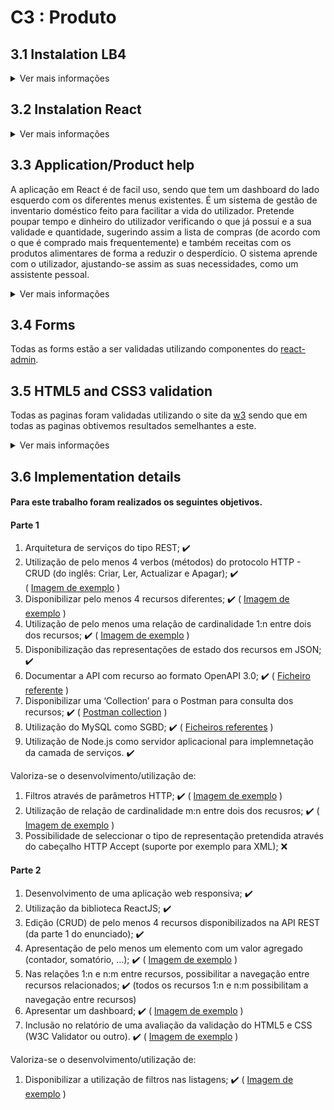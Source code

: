 # C3 : Produto

## 3.1 Instalation LB4
<details>
  <summary>Ver mais informações</summary>
  
### lb4-rackit

This application is generated using [LoopBack 4 CLI](https://loopback.io/doc/en/lb4/Command-line-interface.html) with the
[initial project layout](https://loopback.io/doc/en/lb4/Loopback-application-layout.html).

### Install dependencies

By default, dependencies were installed when this application was generated.
Whenever dependencies in `package.json` are changed, run the following command:

```sh
npm install
```

To only install resolved dependencies in `package-lock.json`:

```sh
npm ci
```

### Run the application

```sh
npm start
```

You can also run `node .` to skip the build step.

Open http://127.0.0.1:3000 in your browser.

### Rebuild the project

To incrementally build the project:

```sh
npm run build
```

To force a full build by cleaning up cached artifacts:

```sh
npm run rebuild
```

### Fix code style and formatting issues

```sh
npm run lint
```

To automatically fix such issues:

```sh
npm run lint:fix
```

### Other useful commands

- `npm run migrate`: Migrate database schemas for models
- `npm run openapi-spec`: Generate OpenAPI spec into a file
- `npm run docker:build`: Build a Docker image for this application
- `npm run docker:run`: Run this application inside a Docker container

### Tests

```sh
npm test
```

### What's next

Please check out [LoopBack 4 documentation](https://loopback.io/doc/en/lb4/) to
understand how you can continue to add features to this application.

[![LoopBack](https://github.com/strongloop/loopback-next/raw/master/docs/site/imgs/branding/Powered-by-LoopBack-Badge-(blue)-@2x.png)](http://loopback.io/)



  
  ```javascript
  console.log("I'm a code block!");
  ```
  
</details>

## 3.2 Instalation React

<details>
  <summary>Ver mais informações</summary>
  

# Getting Started with Create React App

This project was bootstrapped with [Create React App](https://github.com/facebook/create-react-app).

## Available Scripts

In the project directory, you can run:

### `npm start`

Runs the app in the development mode.\
Open [http://localhost:3000](http://localhost:3000) to view it in the browser.

The page will reload if you make edits.\
You will also see any lint errors in the console.

### `npm test`

Launches the test runner in the interactive watch mode.\
See the section about [running tests](https://facebook.github.io/create-react-app/docs/running-tests) for more information.

### `npm run build`

Builds the app for production to the `build` folder.\
It correctly bundles React in production mode and optimizes the build for the best performance.

The build is minified and the filenames include the hashes.\
Your app is ready to be deployed!

See the section about [deployment](https://facebook.github.io/create-react-app/docs/deployment) for more information.

### `npm run eject`

**Note: this is a one-way operation. Once you `eject`, you can’t go back!**

If you aren’t satisfied with the build tool and configuration choices, you can `eject` at any time. This command will remove the single build dependency from your project.

Instead, it will copy all the configuration files and the transitive dependencies (webpack, Babel, ESLint, etc) right into your project so you have full control over them. All of the commands except `eject` will still work, but they will point to the copied scripts so you can tweak them. At this point you’re on your own.

You don’t have to ever use `eject`. The curated feature set is suitable for small and middle deployments, and you shouldn’t feel obligated to use this feature. However we understand that this tool wouldn’t be useful if you couldn’t customize it when you are ready for it.

## Learn More

You can learn more in the [Create React App documentation](https://facebook.github.io/create-react-app/docs/getting-started).

To learn React, check out the [React documentation](https://reactjs.org/).

### Code Splitting

This section has moved here: [https://facebook.github.io/create-react-app/docs/code-splitting](https://facebook.github.io/create-react-app/docs/code-splitting)

### Analyzing the Bundle Size

This section has moved here: [https://facebook.github.io/create-react-app/docs/analyzing-the-bundle-size](https://facebook.github.io/create-react-app/docs/analyzing-the-bundle-size)

### Making a Progressive Web App

This section has moved here: [https://facebook.github.io/create-react-app/docs/making-a-progressive-web-app](https://facebook.github.io/create-react-app/docs/making-a-progressive-web-app)

### Advanced Configuration

This section has moved here: [https://facebook.github.io/create-react-app/docs/advanced-configuration](https://facebook.github.io/create-react-app/docs/advanced-configuration)

### Deployment

This section has moved here: [https://facebook.github.io/create-react-app/docs/deployment](https://facebook.github.io/create-react-app/docs/deployment)

### `npm run build` fails to minify

This section has moved here: [https://facebook.github.io/create-react-app/docs/troubleshooting#npm-run-build-fails-to-minify](https://facebook.github.io/create-react-app/docs/troubleshooting#npm-run-build-fails-to-minify)

  
  ```javascript
  console.log("I'm a code block!");
  ```
  
</details>

## 3.3 Application/Product help

A aplicação em React é de facil uso, sendo que tem um dashboard do lado esquerdo com os diferentes menus existentes. 
É um sistema de gestão de inventario doméstico feito para facilitar a vida do utilizador.
Pretende poupar tempo e dinheiro do utilizador verificando o que já possui e a sua validade e quantidade, sugerindo assim a lista de compras (de acordo com o que é comprado mais frequentemente) e também receitas com os produtos alimentares de forma a reduzir o desperdício. O sistema aprende com o utilizador, ajustando-se assim as suas necessidades, como um assistente pessoal.
<details>
    <summary>Ver mais informações</summary>
  


### Dashboard

   Na página inicial do nosso projeto é nos apresentada uma dashboard, como vemos na imagem em baixo. Nesta página podemos observar no início da mesma um carrossel a apresentar todo o conteúdo inserido. Mais a baixo temos seis cartas (Utilizadores, Listas de Produtos, Produtos, Informações de produtos, Categorias e Armazens). Nas mesmas temos informação da quantidade dos mesmos e temos botões que redirecionam o utilizador para a página onde a listagem pretendida, por exemplo se pressionar-mos o botão "Vizualizar Categorias" somos rederecionados para a página onde estão todas as Categorias presentes.
   Podemos também observar um gráfico de barras presente na página que apesar de possuir valores fícticios o seu objetivo era mostrar por meio de barras a quantidade de produtos iguais presentes, tornando assim mais fácil a perceção do utilizador.

![dashboardReact](https://user-images.githubusercontent.com/83830095/121885690-5720c880-cd0c-11eb-9f96-9c42a08dc400.png)

### Utilizadores

  Esta página apresenta todos os utilizadores do projeto. Por defeito aparece um campo que permite o admnistrador filtar os utilizadores por nome. No entanto podemos adicionar mais filtros.
 
![utilizadores](https://user-images.githubusercontent.com/83830095/121891495-69523500-cd13-11eb-9514-a5c82464be73.png) 
 
#### Utilizadores (Add Filter)

  Se quisermos mais filtros no canto superior direito podemos adicionar mais como por exemplo por email, se é Premium ou não e por nome.
  
![utilizadoresFilter](https://user-images.githubusercontent.com/83830095/121887957-550c3900-cd0f-11eb-9726-7734600a6e97.png)

#### Utilizadores (Create and Edit)

  O nosso fórmulário para criar e editar um utilizador tem presente os campos nome, email e password.
  
![utilizadoresCreateEdit](https://user-images.githubusercontent.com/83830095/121888259-addbd180-cd0f-11eb-94e3-766fad245aaa.png)

### Lista-produtos

  Nesta página é apresentado todas as listas e o único filtro é por nome.
  
![listaProdutos](https://user-images.githubusercontent.com/83830095/121889745-8423aa00-cd11-11eb-8de4-564347d6a827.png)

#### Lista-produtos(Create and Edit)

   O nosso formulário para criar e editar uma lista só tem o campo de nome.
 
![listaProdutoCreateEdit](https://user-images.githubusercontent.com/83830095/121890474-4ecb8c00-cd12-11eb-8a85-c94da441ceef.png)

### Produtos

   Na imagem abaixo vemos todos os produtos inseridos no nosso projeto. Podem ser filtrados por nome.
   
![produtos](https://user-images.githubusercontent.com/83830095/121891403-4b84d000-cd13-11eb-8f9f-39b85d0cd458.png)
  
#### Produtos (Add Filter)

   Podemos adicionar mais filtros nas listas, como por exemplo apresentar os produtos que estão inseridos numa determinada lista.
   
![produtosFilter](https://user-images.githubusercontent.com/83830095/121891332-38720000-cd13-11eb-9cd3-e90a135e4dae.png)
 
#### Produtos (Create and Edit)

   Para criar e/ou editar um produto o formulário tem presente o campo do nome e o um campo que serve para adicionar um produto a uma lista.
   
![produtosCreateEdit](https://user-images.githubusercontent.com/83830095/121892171-4d02c800-cd14-11eb-949d-c78b83d8c8eb.png)

 #### Produtos (See More Information)
 
   Após a criação de um ficheiro se pressionar-mos ver mais informações iremos ser redirecionados para a página Info-produtos.

![produtosVerMaisInformações](https://user-images.githubusercontent.com/83830095/121927848-708b3a00-cd37-11eb-88ac-d17b0c4a1c16.png)

### Info-produtos

   No Info-produtos é apresentado a informação adicional de cada produto e podemos filtrar por nome.
   
![infoProdutos](https://user-images.githubusercontent.com/83830095/121927986-99abca80-cd37-11eb-88fb-0cad5c2c7e29.png)

#### Info-produtos(Add Filter)
   
   Como anteriormente após pressionar-mos o botão "ADD FILTER" passámos a ter mais opções param filtar a nossa página. Passámos a poder filtrar por Armazenado e por comprador.
   
![infoProdutosFilter](https://user-images.githubusercontent.com/83830095/121928537-28204c00-cd38-11eb-8ff1-abcde0cba1e1.png)

#### Info-produtos(Create and Edit)

   Para criar-mos a informação adicional temos um formulário repletos de campos como a Data de compra, a Data de Validadem, quem comprou o produtos, o preço quando foi comprado, o preço normal e por fim adicionamos o produto e um armazem.
   
 ![infoProdutosCreateEdit](https://user-images.githubusercontent.com/83830095/121929061-b694cd80-cd38-11eb-87c6-06fb4db4fa1f.png)

### Categorias

   Em Categorias observamos todas as categorias presentes no nosso inventário.
   
![categorias](https://user-images.githubusercontent.com/83830095/121929334-007db380-cd39-11eb-9c6b-059986a1997c.png)

#### Categorias(Add Filter)

   Aqui só podemos organizar as Categorias por nome.
   
![categoriasFilter](https://user-images.githubusercontent.com/83830095/121932430-c7dfd900-cd3c-11eb-860a-da2e5781b362.png)

#### Categorias(Create and Edit)

   Para criar uma categoria é necessário atribuir um nome à mesma.
   
![categoriasCreateEdit](https://user-images.githubusercontent.com/83830095/121938752-1e9ce100-cd44-11eb-9ea8-d06d14a4d8be.png)

### Armazens
   
   Nos armazéns temos o nome do armazém a sua respetiva descricação com uma foto representativa.
   
![armazens](https://user-images.githubusercontent.com/83830095/121932973-62d8b300-cd3d-11eb-8aae-75b0b360d956.png)

#### Armazens(Add Filter)

  Podemos organizar os armazéns somente por nome.
  
![armazensFilter](https://user-images.githubusercontent.com/83830095/121933070-81d74500-cd3d-11eb-89da-f71a1cb232bb.png)

#### Armazens(Create and Edit)

   Na criação do armazem é necessário inserir o nome, a descrição e uma imagem.
   
![armazensCreateEdit](https://user-images.githubusercontent.com/83830095/121933379-e98d9000-cd3d-11eb-93d2-8ea9f0f53773.png)

### Utilizadores-lista-produtos

   Nesta secção podemos vizualizar os Utilizadores e as suas respetivas listas.
   
![utilizadoresListaProdutos](https://user-images.githubusercontent.com/83830095/121935378-468a4580-cd40-11eb-8320-b2011367973d.png)

#### Utilizadores-lista-produtos(Add Filter)

   Para filtrar-mos esta página podemos organizar por utilizador e por lista. Como vemos nas imagens abaixo quando organizamos por utilizadores só aparecem as listas que esse utilizador tem poder de administração, pelo contrário organizando por listas aparecem os utilizadores com permissão para admnistrar a mesma.
   
![utilizadoresListaProdutosFilter1](https://user-images.githubusercontent.com/83830095/121936338-6d954700-cd41-11eb-9f4c-c41a38e29258.png)
![utilizadoresListaProdutosFilter2](https://user-images.githubusercontent.com/83830095/121936349-6ff7a100-cd41-11eb-8419-71f4149af8a6.png)

#### Utilizadores-lista-produtos(Create and Edit)

   Para criar um elemento na página "Utilizadores-lista-produtos" Temos de atribuir um utilizador a uma lista previamente criada.
   
![utilizadoresListaProdutosCreateEdit](https://user-images.githubusercontent.com/83830095/121937131-43905480-cd42-11eb-9d2e-13c0e41b9b38.png)

### Produto-categorias

   Nesta secção podemos vizualizar os Produtos e as suas respetivas categorias.

![produtosCategorias](https://user-images.githubusercontent.com/83830095/121938042-40499880-cd43-11eb-98ce-1d5ab3deaaee.png)
   
#### Produto-categorias(Add Filter)

   Para filtrar-mos esta página podemos organizar por Produtos e por categorias. Como vemos nas imagens abaixo quando organizamos por Produtos só aparecem as categorias a que esse Produto está atribuído , pelo contrário organizando por categorias aparecem os Produtos que foram atribuídos a essas categorias.
   
![produtosCategoriasFilter1](https://user-images.githubusercontent.com/83830095/121938062-45a6e300-cd43-11eb-9b9b-77d1af6ed1b7.png)
![produtosCategoriasFilter2](https://user-images.githubusercontent.com/83830095/121938069-48093d00-cd43-11eb-92b8-c0eb669af695.png)

#### Produto-categorias(Create and Edit)

   Para criar um elemento na página "Produto-categorias" Temos de atribuir um produto a uma categoria anteriormente criada.
   
![produtosCategoriasCreateEdit](https://user-images.githubusercontent.com/83830095/121938202-68d19280-cd43-11eb-9005-e5fa3f51d5e6.png)



  
</details>

## 3.4 Forms

Todas as forms estão a ser validadas utilizando componentes do [react-admin](https://marmelab.com/react-admin/Readme.html).


## 3.5 HTML5 and CSS3 validation

Todas as paginas foram validadas utilizando o site da [w3](https://validator.w3.org/) sendo que em todas as paginas obtivemos resultados semelhantes a este.
<details>
    <summary>Ver mais informações</summary>
  
**Os warnings são devidos a um componente do react-admin que injeta o type no style automaticamente enquanto este não é preciso.**

| |
:---: |
![An alternative description](images/validador.PNG) 

  
</details>

## 3.6 Implementation details

#### Para este trabalho foram realizados os seguintes objetivos.
#### Parte 1
1. Arquitetura de serviços do tipo REST; ✔️ 
2. Utilização de pelo menos 4 verbos (métodos) do protocolo HTTP - CRUD (do inglês: Criar, Ler, Actualizar e
Apagar); ✔️              
( [Imagem de exemplo](https://github.com/RackITPW/report/blob/main/docs/images/4metodos.PNG) )
3. Disponibilizar pelo menos 4 recursos diferentes; ✔️ ( [Imagem de exemplo](https://github.com/RackITPW/report/blob/main/docs/images/4recursos.PNG) )
4. Utilização de pelo menos uma relação de cardinalidade 1:n entre dois dos recursos; ✔️ ( [Imagem de exemplo](https://github.com/RackITPW/report/blob/main/bd/relacoesBD/modelo.PNG) )
5. Disponibilização das representações de estado dos recursos em JSON; ✔️ 
6. Documentar a API com recurso ao formato OpenAPI 3.0; ✔️ ( [Ficheiro referente](https://github.com/RackITPW/report/blob/main/docs/openapiRackIT_updated.json) )
7. Disponibilizar uma ‘Collection’ para o Postman para consulta dos recursos; ✔️ ( [Postman collection](https://github.com/RackITPW/report/blob/main/docs/lb4-rackit.postman_collection.json) )
8. Utilização do MySQL como SGBD; ✔️  ( [Ficheiros referentes](https://github.com/RackITPW/report/blob/main/bd/mysqlRackIT_update) ) 
9. Utilização de Node.js como servidor aplicacional para implemnetação da camada de serviços. ✔️ 

Valoriza-se o desenvolvimento/utilização de:
1. Filtros através de parâmetros HTTP; ✔️ ( [Imagem de exemplo](https://github.com/RackITPW/report/blob/main/docs/images/filtrosparametrosHTTP.PNG) )
2. Utilização de relação de cardinalidade m:n entre dois dos recusros; ✔️ ( [Imagem de exemplo](https://github.com/RackITPW/report/blob/main/bd/relacoesBD/modelo.PNG) )
3. Possibilidade de seleccionar o tipo de representação pretendida através do cabeçalho HTTP Accept (suporte
por exemplo para XML); ❌

#### Parte 2

1. Desenvolvimento de uma aplicação web responsiva; ✔️ 
2. Utilização da biblioteca ReactJS; ✔️ 
3. Edição (CRUD) de pelo menos 4 recursos disponibilizados na API REST (da parte 1 do enunciado); ✔️ 
4. Apresentação de pelo menos um elemento com um valor agregado (contador, somatório, …); ✔️ ( [Imagem de exemplo](https://github.com/RackITPW/report/blob/main/docs/images/dashboardReact.PNG) )
5. Nas relações 1:n e n:m entre recursos, possibilitar a navegação entre recursos relacionados; ✔️ (todos os recursos 1:n e n:m possibilitam a navegação entre recursos) 
6. Apresentar um dashboard; ✔️ ( [Imagem de exemplo](https://github.com/RackITPW/report/blob/main/docs/images/dashboardReact.PNG) )
7. Inclusão no relatório de uma avaliação da validação do HTML5 e CSS (W3C Validator ou outro). ✔️ ( [Imagem de exemplo](https://github.com/RackITPW/report/blob/main/docs/images/validador.PNG) )

Valoriza-se o desenvolvimento/utilização de:
1. Disponibilizar a utilização de filtros nas listagens; ✔️ ( [Imagem de exemplo](https://github.com/RackITPW/report/blob/main/docs/images/infoProdutosFilter.PNG) )
